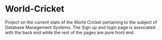 # World-Cricket
Project on the current stats of the World Cricket pertaining to the subject of Database Management Systems.
The Sign up and login page is associated with the back end while the rest of the pages are pure front end.
